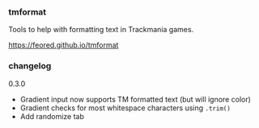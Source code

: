 ### tmformat

Tools to help with formatting text in Trackmania games.

https://feored.github.io/tmformat

### changelog

0.3.0
- Gradient input now supports TM formatted text (but will ignore color)
- Gradient checks for most whitespace characters using `.trim()`
- Add randomize tab